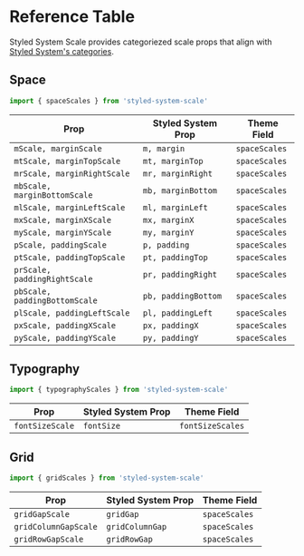# Reference Table

Styled System Scale provides categoriezed scale props that align with [Styled
System's categories][styled-system-reference-table].

## Space

```js
import { spaceScales } from 'styled-system-scale'
```

| Prop                          | Styled System Prop  | Theme Field   |
| ----------------------------- | ------------------- | ------------- |
| `mScale, marginScale`         | `m, margin`         | `spaceScales` |
| `mtScale, marginTopScale`     | `mt, marginTop`     | `spaceScales` |
| `mrScale, marginRightScale`   | `mr, marginRight`   | `spaceScales` |
| `mbScale, marginBottomScale`  | `mb, marginBottom`  | `spaceScales` |
| `mlScale, marginLeftScale`    | `ml, marginLeft`    | `spaceScales` |
| `mxScale, marginXScale`       | `mx, marginX`       | `spaceScales` |
| `myScale, marginYScale`       | `my, marginY`       | `spaceScales` |
| `pScale, paddingScale`        | `p, padding`        | `spaceScales` |
| `ptScale, paddingTopScale`    | `pt, paddingTop`    | `spaceScales` |
| `prScale, paddingRightScale`  | `pr, paddingRight`  | `spaceScales` |
| `pbScale, paddingBottomScale` | `pb, paddingBottom` | `spaceScales` |
| `plScale, paddingLeftScale`   | `pl, paddingLeft`   | `spaceScales` |
| `pxScale, paddingXScale`      | `px, paddingX`      | `spaceScales` |
| `pyScale, paddingYScale`      | `py, paddingY`      | `spaceScales` |

## Typography

```js
import { typographyScales } from 'styled-system-scale'
```

| Prop            | Styled System Prop | Theme Field      |
| --------------- | ------------------ | ---------------- |
| `fontSizeScale` | `fontSize`         | `fontSizeScales` |

## Grid

```js
import { gridScales } from 'styled-system-scale'
```

| Prop                 | Styled System Prop | Theme Field   |
| -------------------- | ------------------ | ------------- |
| `gridGapScale`       | `gridGap`          | `spaceScales` |
| `gridColumnGapScale` | `gridColumnGap`    | `spaceScales` |
| `gridRowGapScale`    | `gridRowGap`       | `spaceScales` |

[styled-system-reference-table]: https://styled-system.com/table
